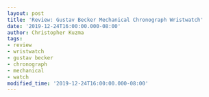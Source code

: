 ```yaml
---
layout: post
title: 'Review: Gustav Becker Mechanical Chronograph Wristwatch'
date: '2019-12-24T16:00:00.000-08:00'
author: Christopher Kuzma
tags:
- review
- wristwatch
- gustav becker
- chronograph
- mechanical
- watch
modified_time: '2019-12-24T16:00:00.000-08:00'
---
```


